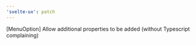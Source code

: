 ```yaml
---
'svelte-ux': patch
---
```


[MenuOption] Allow additional properties to be added (without Typescript complaining)
